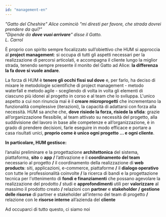 ```yaml
---
id: "management-en"
---
```


<PageHeader>

<div>

<ManagementTitle text=".management" />

_"Gatto del Cheshire" Alice cominciò "mi diresti per favore, che strada dovrei prendere da qui?"_<br/>
_"Dipende da **dove vuoi arrivare**" disse il Gatto._<br/>
_L. Carrol_<br/>

</div>

<HeaderLogo />

</PageHeader>

È proprio con spirito sempre focalizzato sull’obiettivo che HUM si approccia al **project management**: si occupa di tutti gli aspetti necessari per la realizzazione di percorsi articolati, e accompagna il cliente lungo la miglior strada, tenendo sempre presente il monito del Gatto ad Alice: **la differenza la fa dove si vuole andare**.

La forza di HUM è **tenere gli occhi fissi sul dove** e, per farlo, ha deciso di mixare le metodologie scientifiche di project management - metodo waterfall e metodo agile - scegliendo di volta in volta gli elementi di ciascuno più idonei al progetto in corso e al team che lo sviluppa. L'unico aspetto a cui non rinuncia mai è il **creare microprogetti** che incrementano la funzionalità complessive (iterazioni), la capacità di adattarsi con forza alla necessità.
HUM sa anche che, **dove risiede la forza, risiede la sfida**: grazie all’organizzazione flessibile, al team attivato su necessità del progetto, alla suddivisione del lavoro in base alle competenze e all’organizzazione, è in grado di prendere decisioni, farle eseguire in modo efficace e portare a casa risultati unici, **proprio come è unico ogni progetto … e ogni cliente**.

**In particolare, HUM gestisce:**

<div>

l’analisi preliminare e la progettazione **architettonica** del sistema, piattaforma, **sito** o **app** **/** l’attivazione e il **coordinamento del team** necessario al progetto **/** il coordinamento della realizzazione di **web products**: siti, applicazioni, e-commerce, piattaforme **/** il **dialogo operativo** con tutte le professionalità coinvolte **/** la ricerca di bandi e la progettazione tecnica per l'ottenimento di **fondi e finanziamenti** che possano agevolare la realizzazione del prodotto **/** studi e **approfondimenti** utili per **valorizzare** al massimo il prodotto creato **/** relazioni con **partner** e **stakeholder** **/** **gestione delle risorse** di partner e stakeholder all’interno del team di progetto **/** relazione con le **risorse interne** all’azienda del **cliente**

</div>

<Link to="/team">Ad occuparci di tutto questo, ci siamo noi</Link>

